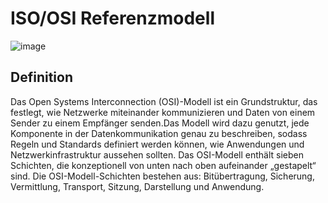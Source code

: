 # ISO/OSI Referenzmodell
![image](https://github.com/JimHefti/Netzwerkgrundlagen/assets/160615771/bc6c7586-d302-4f13-a90a-011f66da0d52)

## Definition
Das Open Systems Interconnection (OSI)-Modell ist ein Grundstruktur, das festlegt, wie Netzwerke miteinander kommunizieren und Daten von einem Sender zu einem Empfänger senden.Das Modell wird dazu genutzt, jede Komponente in der Datenkommunikation genau zu beschreiben, sodass Regeln und Standards definiert werden können, wie Anwendungen und Netzwerkinfrastruktur aussehen sollten.
Das OSI-Modell enthält sieben Schichten, die konzeptionell von unten nach oben aufeinander „gestapelt“ sind. Die OSI-Modell-Schichten bestehen aus: Bitübertragung, Sicherung, Vermittlung, Transport, Sitzung, Darstellung und Anwendung.
